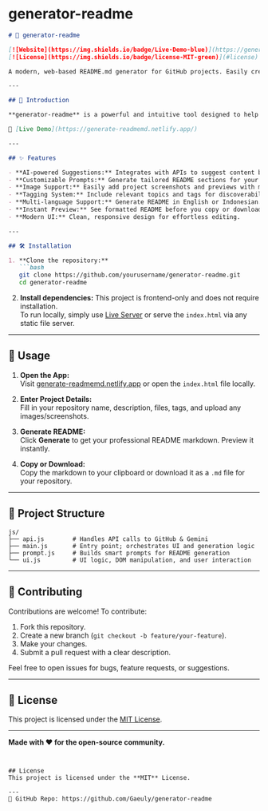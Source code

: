 # generator-readme

```markdown
# 📝 generator-readme

[![Website](https://img.shields.io/badge/Live-Demo-blue)](https://generate-readmemd.netlify.app/)
[![License](https://img.shields.io/badge/license-MIT-green)](#license)

A modern, web-based README.md generator for GitHub projects. Easily create professional and customizable README files with smart prompts, API integration, and instant markdown preview.

---

## 🚀 Introduction

**generator-readme** is a powerful and intuitive tool designed to help developers quickly craft high-quality README.md files for their GitHub repositories. With its interactive UI, API-powered suggestions, and multi-language support, you can generate comprehensive documentation in minutes—no markdown expertise required!

🔗 [Live Demo](https://generate-readmemd.netlify.app/)

---

## ✨ Features

- **AI-powered Suggestions:** Integrates with APIs to suggest content based on your repo and files.
- **Customizable Prompts:** Generate tailored README sections for your specific project needs.
- **Image Support:** Easily add project screenshots and previews with markdown.
- **Tagging System:** Include relevant topics and tags for discoverability.
- **Multi-language Support:** Generate README in English or Indonesian.
- **Instant Preview:** See formatted README before you copy or download.
- **Modern UI:** Clean, responsive design for effortless editing.

---

## 🛠️ Installation

1. **Clone the repository:**
   ```bash
   git clone https://github.com/yourusername/generator-readme.git
   cd generator-readme
   ```

2. **Install dependencies:**
   This project is frontend-only and does not require installation.  
   To run locally, simply use [Live Server](https://marketplace.visualstudio.com/items?itemName=ritwickdey.LiveServer) or serve the `index.html` via any static file server.

---

## 📖 Usage

1. **Open the App:**  
   Visit [generate-readmemd.netlify.app](https://generate-readmemd.netlify.app/) or open the `index.html` file locally.

2. **Enter Project Details:**  
   Fill in your repository name, description, files, tags, and upload any images/screenshots.

3. **Generate README:**  
   Click **Generate** to get your professional README markdown. Preview it instantly.

4. **Copy or Download:**  
   Copy the markdown to your clipboard or download it as a `.md` file for your repository.

---

## 📂 Project Structure

```
js/
├── api.js        # Handles API calls to GitHub & Gemini
├── main.js       # Entry point; orchestrates UI and generation logic
├── prompt.js     # Builds smart prompts for README generation
└── ui.js         # UI logic, DOM manipulation, and user interaction
```

---

## 🤝 Contributing

Contributions are welcome! To contribute:

1. Fork this repository.
2. Create a new branch (`git checkout -b feature/your-feature`).
3. Make your changes.
4. Submit a pull request with a clear description.

Feel free to open issues for bugs, feature requests, or suggestions.

---

## 📜 License

This project is licensed under the [MIT License](LICENSE).

---

**Made with ❤️ for the open-source community.**
```


## License
This project is licensed under the **MIT** License.

---
🔗 GitHub Repo: https://github.com/Gaeuly/generator-readme
